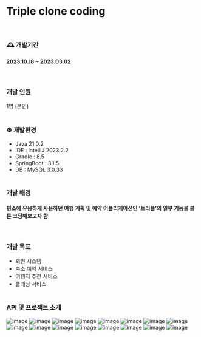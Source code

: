 # Triple clone coding
</br>

### 🕰️ 개발기간
#### 2023.10.18 ~ 2023.03.02
</br>

### 개발 인원
1명 (본인)
</br></br>

### ⚙️ 개발환경
- Java 21.0.2
- IDE : intelliJ 2023.2.2
- Gradle : 8.5
- SpringBoot : 3.1.5
- DB : MySQL 3.0.33
</br></br>

### 개발 배경
#### 평소에 유용하게 사용하던 여행 계획 및 예약 어플리케이션인 ‘트리플’의 일부 기능을 클론 코딩해보고자 함
</br>

### 개발 목표
- 회원 시스템
- 숙소 예약 서비스
- 여행지 추천 서비스
- 플래닝 서비스
</br></br>

### API 및 프로젝트 소개
![image](https://github.com/piedra-de-flor/Triple_clone/assets/101418352/f569e93e-bbb1-4eaa-9f2a-8c26a9aa6bd6)
![image](https://github.com/piedra-de-flor/Triple_clone/assets/101418352/c2740ebc-3b30-40de-a82e-e5949ed11da3)
![image](https://github.com/piedra-de-flor/Triple_clone/assets/101418352/a7d4d1f2-f82c-4c74-b308-5166f980167b)
![image](https://github.com/piedra-de-flor/Triple_clone/assets/101418352/94e50bb3-7c45-4ad5-8321-0fbe9083186b)
![image](https://github.com/piedra-de-flor/Triple_clone/assets/101418352/f6f8c7a8-649b-4226-a866-d6a5e2de4b01)
![image](https://github.com/piedra-de-flor/Triple_clone/assets/101418352/4722c55a-f6c3-49b0-8ee2-19e6a2e6e9b5)
![image](https://github.com/piedra-de-flor/Triple_clone/assets/101418352/f927c16a-dce0-4996-a125-fdd9c96d9570)
![image](https://github.com/piedra-de-flor/Triple_clone/assets/101418352/ba24df2a-f8f9-40f6-98cc-28097d970559)
![image](https://github.com/piedra-de-flor/Triple_clone/assets/101418352/2d321f40-bc5b-40d6-8ac4-23b0a941dd4a)
![image](https://github.com/piedra-de-flor/Triple_clone/assets/101418352/986c6966-d506-4a9e-86eb-dcbf03644395)
![image](https://github.com/piedra-de-flor/Triple_clone/assets/101418352/7e1e4ed6-3c0a-4224-98c7-e638607e9101)
![image](https://github.com/piedra-de-flor/Triple_clone/assets/101418352/3e98a32d-a98e-40cf-a5d6-4852493a3bdd)
![image](https://github.com/piedra-de-flor/Triple_clone/assets/101418352/de23ac1e-c9cd-4f21-82d3-392f7b402f97)
![image](https://github.com/piedra-de-flor/Triple_clone/assets/101418352/b4f13fc3-228f-408a-8b72-a60e10a0f9c2)
![image](https://github.com/piedra-de-flor/Triple_clone/assets/101418352/99869156-9859-4ef4-9685-250d06b17669)
![image](https://github.com/piedra-de-flor/Triple_clone/assets/101418352/f0f9e676-318f-423d-8d79-6d58fe2368e5)


